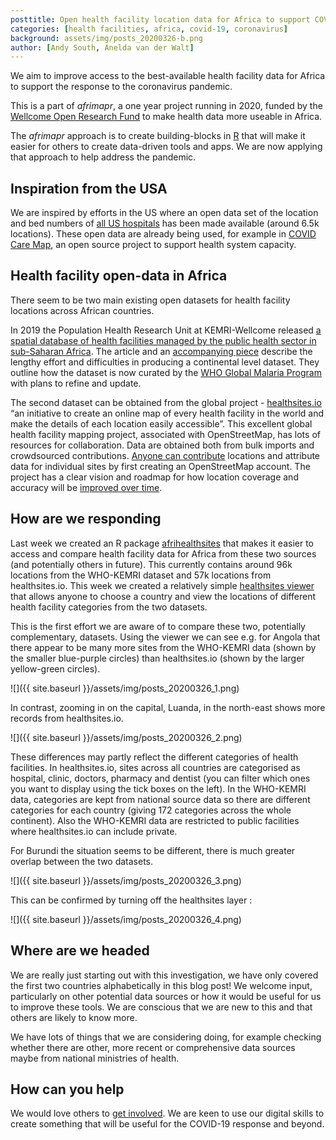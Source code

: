 ```yaml
---
posttitle: Open health facility location data for Africa to support COVID-19 efforts
categories: [health facilities, africa, covid-19, coronavirus]
background: assets/img/posts_20200326-b.png 
author: [Andy South, Anelda van der Walt]
---
```


We aim to improve access to the best-available health facility data for Africa to support the response to the coronavirus pandemic.  

This is a part of _afrimapr_, a one year project running in 2020, funded by the [Wellcome Open Research Fund](https://wellcome.ac.uk/funding/people-and-projects/grants-awarded/afrimapr-facilitating-use-spatial-data-african-public) to make health data more useable in Africa.

The _afrimapr_ approach is to create building-blocks in [R](https://www.r-project.org/) that will make it easier for others to create data-driven tools and apps. We are now applying that approach to help address the pandemic.

## Inspiration from the USA

We are inspired by efforts in the US where an open data set of the location and bed numbers of [all US hospitals](https://coronavirus-resources.esri.com/datasets/definitivehc::definitive-healthcare-usa-hospital-beds) has been made available (around 6.5k locations). These open data are already being used, for example in [COVID Care Map](https://www.covidcaremap.org/), an open source project to support health system capacity.   

## Health facility open-data in Africa

There seem to be two main existing open datasets for health facility locations across African countries.

In 2019 the Population Health Research Unit at KEMRI-Wellcome released
[a spatial database of health facilities managed by the public health sector in sub-Saharan Africa](https://www.nature.com/articles/s41597-019-0142-2). The article and an [accompanying piece](https://researchdata.springernature.com/users/269086-joseph-maina/posts/51542-the-first-step-towards-global-high-resolution-geographic-analysis-of-health-facility-access) describe the lengthy effort and difficulties in producing a continental level dataset. They outline how the dataset is now curated by the [WHO Global Malaria Program](https://www.who.int/malaria/areas/surveillance/public-sector-health-facilities-ss-africa/en/) with plans to refine and update.

The second dataset can be obtained from the global project - [healthsites.io](https://healthsites.io/) “an initiative to create an online map of every health facility in the world and make the details of each location easily accessible”. This excellent global health facility mapping project, associated with OpenStreetMap, has lots of resources for collaboration. Data are obtained both from bulk imports and crowdsourced contributions. [Anyone can contribute](https://healthsites.io/map) locations and attribute data for individual sites by first creating an OpenStreetMap account. The project has a clear vision and roadmap for how location coverage and accuracy will be [improved over time](https://github.com/healthsites/healthsites/wiki/Healthsites-roadmap). 

## How are we responding

Last week we created an R package [afrihealthsites](https://github.com/afrimapr/afrihealthsites) that makes it easier to access and compare health facility data for Africa from these two sources (and potentially others in future). This currently contains around 96k locations from the WHO-KEMRI dataset and 57k locations from healthsites.io. This week we created a relatively simple [healthsites viewer](https://andysouth.shinyapps.io/healthsites_viewer/) that allows anyone to choose a country and view the locations of different health facility categories from the two datasets. 

This is the first effort we are aware of to compare these two, potentially complementary, datasets. Using the viewer we can see e.g. for Angola that there appear to be many more sites from the WHO-KEMRI data (shown by the smaller blue-purple circles) than healthsites.io (shown by the larger yellow-green circles).

![]({{ site.baseurl }}/assets/img/posts_20200326_1.png)

In contrast, zooming in on the capital, Luanda, in the north-east shows more records from healthsites.io. 

![]({{ site.baseurl }}/assets/img/posts_20200326_2.png)

These differences may partly reflect the different categories of health facilities. In healthsites.io, sites across all countries are categorised as hospital, clinic, doctors, pharmacy and dentist (you can filter which ones you want to display using the tick boxes on the left). In the WHO-KEMRI data, categories are kept from national source data so there are different categories for each country (giving 172 categories across the whole continent). Also the WHO-KEMRI data are restricted to public facilities where healthsites.io can include private.   

For Burundi the situation seems to be different, there is much greater overlap between the two datasets.

![]({{ site.baseurl }}/assets/img/posts_20200326_3.png)

This can be confirmed by turning off the healthsites layer :

![]({{ site.baseurl }}/assets/img/posts_20200326_4.png)

## Where are we headed

We are really just starting out with this investigation, we have only covered the first two countries alphabetically in this blog post! We welcome input, particularly on other potential data sources or how it would be useful for us to improve these tools. We are conscious that we are new to this and that others are likely to know more.

We have lots of things that we are considering doing, for example checking whether there are other, more recent or comprehensive data sources maybe from national ministries of health.

## How can you help

We would love others to [get involved](https://afrimapr.github.io/afrimapr.website/get-involved/). We are keen to use our digital skills to create something that will be useful for the COVID-19 response and beyond.


